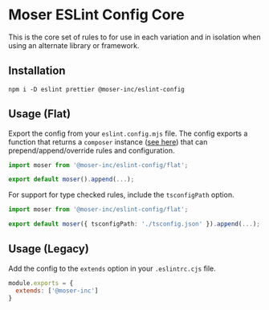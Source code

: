 # Moser ESLint Config Core

This is the core set of rules to for use in each variation and in isolation when using an alternate library or framework.

## Installation

```shell
npm i -D eslint prettier @moser-inc/eslint-config
```

## Usage (Flat)

Export the config from your `eslint.config.mjs` file. The config exports a function that returns a `composer` instance ([see here](https://github.com/antfu/eslint-flat-config-utils)) that can prepend/append/override rules and configuration.

```ts
import moser from '@moser-inc/eslint-config/flat';

export default moser().append(...);
```

For support for type checked rules, include the `tsconfigPath` option.

```ts
import moser from '@moser-inc/eslint-config/flat';

export default moser({ tsconfigPath: './tsconfig.json' }).append(...);
```

## Usage (Legacy)

Add the config to the `extends` option in your `.eslintrc.cjs` file.

```js
module.exports = {
  extends: ['@moser-inc']
}
```
